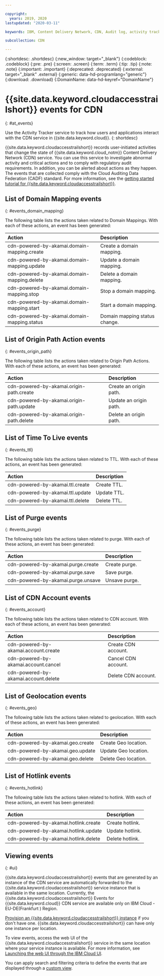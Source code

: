```yaml
---

copyright:
  years: 2019, 2020
lastupdated: "2020-03-11"

keywords: IBM, Content Delivery Network, CDN, Audit log, activity tracker, LogDNA, event

subcollection: CDN

---
```


{:shortdesc: .shortdesc}
{:new_window: target="_blank"}
{:codeblock: .codeblock}
{:pre: .pre}
{:screen: .screen}
{:term: .term}
{:tip: .tip}
{:note: .note}
{:important: .important}
{:deprecated: .deprecated}
{:external: target="_blank" .external}
{:generic: data-hd-programlang="generic"}
{:download: .download}
{:DomainName: data-hd-keyref="DomainName"}

# {{site.data.keyword.cloudaccesstrailshort}} events for CDN
{: #at_events}

Use the Activity Tracker service to track how users and applications interact with the CDN service in {{site.data.keyword.cloud}}.
{: shortdesc}

{{site.data.keyword.cloudaccesstrailshort}} records user-initiated activities that change the state of {{site.data.keyword.cloud_notm}} Content Delivery Network (CDN) service. You can use this service to investigate abnormal activity and critical actions and to comply with regulatory audit requirements. In addition, you can be alerted about actions as they happen. The events that are collected comply with the Cloud Auditing Data Federation (CADF) standard. For more information, see the [getting started tutorial for {{site.data.keyword.cloudaccesstrailshort}}](/docs/Activity-Tracker-with-LogDNA?topic=logdnaat-getting-started#getting-started).


## List of Domain Mapping events
{: #events_domain_mapping}

The following table lists the actions taken related to Domain Mappings. With each of these actions, an event has been generated:

| Action                                              | Description                                            | 
|:-----------------------------------------------|:----------------------------------------------------|
| cdn-powered-by-akamai.domain-mapping.create | Create a domain mapping.     | 
| cdn-powered-by-akamai.domain-mapping.update | Update a domain mapping.     | 
| cdn-powered-by-akamai.domain-mapping.delete | Delete a domain mapping.     | 
| cdn-powered-by-akamai.domain-mapping.stop | Stop a domain mapping.     | 
| cdn-powered-by-akamai.domain-mapping.start | Start a domain mapping.     | 
| cdn-powered-by-akamai.domain-mapping.status | Domain mapping status change.     | 

## List of Origin Path Action events
{: #events_origin_path}

The following table lists the actions taken related to Origin Path Actions. With each of these actions, an event has been generated:

| Action                                              | Description                                            | 
|:-----------------------------------------------|:----------------------------------------------------|
| cdn-powered-by-akamai.origin-path.create | Create an origin path.     | 
| cdn-powered-by-akamai.origin-path.update | Update an origin path.     | 
| cdn-powered-by-akamai.origin-path.delete | Delete an origin path.     | 

## List of Time To Live events
{: #events_ttl}

The following table lists the actions taken related to TTL. With each of these actions, an event has been generated:

| Action                                              | Description                                            | 
|:-----------------------------------------------|:----------------------------------------------------|
| cdn-powered-by-akamai.ttl.create | Create TTL.     | 
| cdn-powered-by-akamai.ttl.update | Update TTL.     | 
| cdn-powered-by-akamai.ttl.delete | Delete TTL.     | 

## List of Purge events
{: #events_purge}

The following table lists the actions taken related to purge. With each of these actions, an event has been generated:

| Action                                              | Description                                            | 
|:-----------------------------------------------|:----------------------------------------------------|
| cdn-powered-by-akamai.purge.create | Create purge.     | 
| cdn-powered-by-akamai.purge.save | Save purge.     | 
| cdn-powered-by-akamai.purge.unsave | Unsave purge.     | 

## List of CDN Account events
{: #events_account}

The following table lists the actions taken related to CDN account. With each of these actions, an event has been generated:

| Action                                              | Description                                            | 
|:-----------------------------------------------|:----------------------------------------------------|
| cdn-powered-by-akamai.account.create | Create CDN account.     | 
| cdn-powered-by-akamai.account.cancel | Cancel CDN account.     | 
| cdn-powered-by-akamai.account.delete | Delete CDN account.     | 

## List of Geolocation events
{: #events_geo}

The following table lists the actions taken related to geolocation. With each of these actions, an event has been generated:

| Action                                              | Description                                            | 
|:-----------------------------------------------|:----------------------------------------------------|
| cdn-powered-by-akamai.geo.create | Create Geo location.     | 
| cdn-powered-by-akamai.geo.update | Update Geo location.     | 
| cdn-powered-by-akamai.geo.delete | Delete Geo location.     | 

## List of Hotlink events
{: #events_hotlink}

The following table lists the actions taken related to hotlink. With each of these actions, an event has been generated:

| Action                                              | Description                                            | 
|:-----------------------------------------------|:----------------------------------------------------|
| cdn-powered-by-akamai.hotlink.create | Create hotlink.     | 
| cdn-powered-by-akamai.hotlink.update | Update hotlink.     | 
| cdn-powered-by-akamai.hotlink.delete | Delete hotlink.     | 


## Viewing events
{: #ui}

{{site.data.keyword.cloudaccesstrailshort}} events that are generated by an instance of the CDN service are automatically forwarded to the {{site.data.keyword.cloudaccesstrailshort}} service instance that is available in the same location. Currently, the {{site.data.keyword.cloudaccesstrailshort}} Events for {{site.data.keyword.cloud}} CDN service are available only on IBM Cloud - EU-DE(Frankfurt ) Region.

[Provision an {{site.data.keyword.cloudaccesstrailshort}} instance](/docs/Activity-Tracker-with-LogDNA?topic=logdnaat-provision) if you don't have one. {{site.data.keyword.cloudaccesstrailshort}} can have only one instance per location.

To view events, access the web UI of the {{site.data.keyword.cloudaccesstrailshort}} service in the same location where your service instance is available. For more information, see [Launching the web UI through the IBM Cloud UI](/docs/Activity-Tracker-with-LogDNA?topic=logdnaat-launch#launch_step2).

You can apply search and filtering criteria to define the events that are displayed through a [custom view](/docs/Activity-Tracker-with-LogDNA?topic=logdnaat-views).
